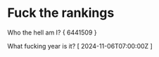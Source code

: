 # Fuck the rankings

Who the hell am I?
{ 6441509 }

What fucking year is it?
[ 2024-11-06T07:00:00Z ]
